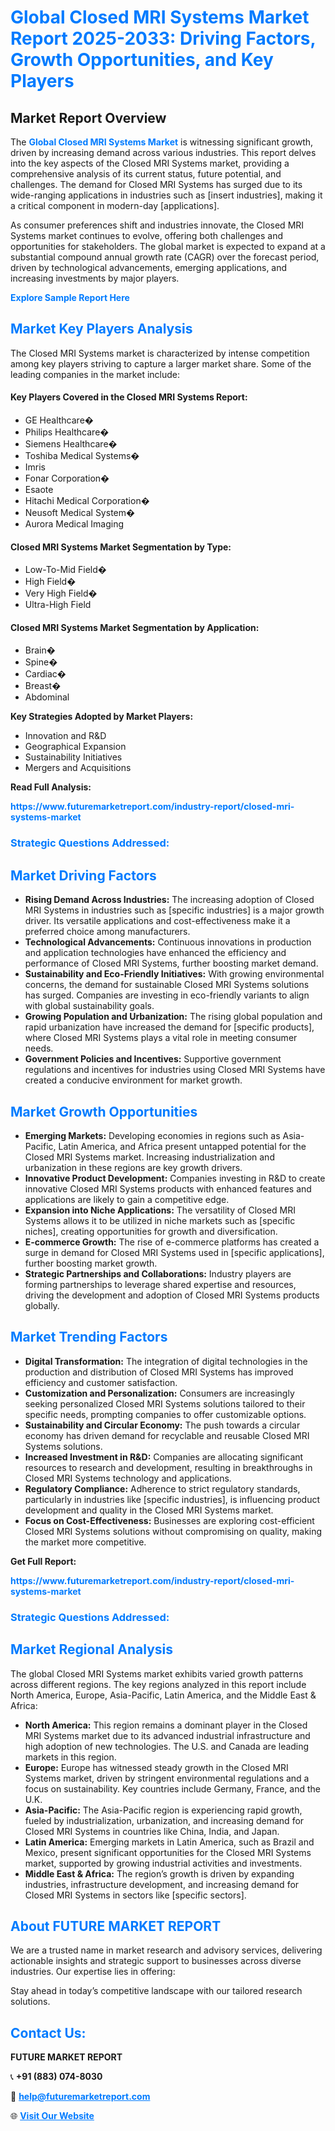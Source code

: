 <h1 style="color: #007BFF;">Global Closed MRI Systems Market Report 2025-2033: Driving Factors, Growth Opportunities, and Key Players</h1>

<section id="overview">
<h2>Market Report Overview</h2>
<p>The <a href="https://www.futuremarketreport.com/industry-report/closed-mri-systems-market" style="color: #007BFF; text-decoration: none;"><strong>Global Closed MRI Systems Market</strong></a> is witnessing significant growth, driven by increasing demand across various industries. This report delves into the key aspects of the Closed MRI Systems market, providing a comprehensive analysis of its current status, future potential, and challenges. The demand for Closed MRI Systems has surged due to its wide-ranging applications in industries such as [insert industries], making it a critical component in modern-day [applications].</p>
<p>As consumer preferences shift and industries innovate, the Closed MRI Systems market continues to evolve, offering both challenges and opportunities for stakeholders. The global market is expected to expand at a substantial compound annual growth rate (CAGR) over the forecast period, driven by technological advancements, emerging applications, and increasing investments by major players.</p>
</section>

<section id="overview">
<p><a href="https://www.futuremarketreport.com/request-sample/reportId=107749" style="color: #007BFF; text-decoration: none;"><strong>Explore Sample Report Here</strong></a></p>
</section>

<section id="key-players">
<h2 style="color: #007BFF;">Market Key Players Analysis</h2>
<p>The Closed MRI Systems market is characterized by intense competition among key players striving to capture a larger market share. Some of the leading companies in the market include:</p>
<h4>Key Players Covered in the Closed MRI Systems Report:</h4>
<ul><li>GE Healthcare�</li><li>Philips Healthcare�</li><li>Siemens Healthcare�</li><li>Toshiba Medical Systems�</li><li>Imris</li><li>Fonar Corporation�</li><li>Esaote</li><li>Hitachi Medical Corporation�</li><li>Neusoft Medical System�</li><li>Aurora Medical Imaging</li></ul>
<h4>Closed MRI Systems Market Segmentation by Type:</h4>
<ul><li>Low-To-Mid Field�</li><li>High Field�</li><li>Very High Field�</li><li>Ultra-High Field</li></ul>

<h4>Closed MRI Systems Market Segmentation by Application:</h4>
<ul><li>Brain�</li><li>Spine�</li><li>Cardiac�</li><li>Breast�</li><li>Abdominal</li></ul>
<p><strong>Key Strategies Adopted by Market Players:</strong></p>
<ul>
<li>Innovation and R&D</li>
<li>Geographical Expansion</li>
<li>Sustainability Initiatives</li>
<li>Mergers and Acquisitions</li>
</ul>
</section>

<section>
<p><strong>Read Full Analysis: </strong></p><a href="https://www.futuremarketreport.com/industry-report/closed-mri-systems-market" style="color: #007BFF; text-decoration: none;"><strong>https://www.futuremarketreport.com/industry-report/closed-mri-systems-market</strong></a>
<h3 style="color: #007BFF;">Strategic Questions Addressed:</h3>
</section>

<section id="driving-factors">
<h2 style="color: #007BFF;">Market Driving Factors</h2>
<ul>
<li><strong>Rising Demand Across Industries:</strong> The increasing adoption of Closed MRI Systems in industries such as [specific industries] is a major growth driver. Its versatile applications and cost-effectiveness make it a preferred choice among manufacturers.</li>
<li><strong>Technological Advancements:</strong> Continuous innovations in production and application technologies have enhanced the efficiency and performance of Closed MRI Systems, further boosting market demand.</li>
<li><strong>Sustainability and Eco-Friendly Initiatives:</strong> With growing environmental concerns, the demand for sustainable Closed MRI Systems solutions has surged. Companies are investing in eco-friendly variants to align with global sustainability goals.</li>
<li><strong>Growing Population and Urbanization:</strong> The rising global population and rapid urbanization have increased the demand for [specific products], where Closed MRI Systems plays a vital role in meeting consumer needs.</li>
<li><strong>Government Policies and Incentives:</strong> Supportive government regulations and incentives for industries using Closed MRI Systems have created a conducive environment for market growth.</li>
</ul>
</section>

<section id="growth-opportunities">
<h2 style="color: #007BFF;">Market Growth Opportunities</h2>
<ul>
<li><strong>Emerging Markets:</strong> Developing economies in regions such as Asia-Pacific, Latin America, and Africa present untapped potential for the Closed MRI Systems market. Increasing industrialization and urbanization in these regions are key growth drivers.</li>
<li><strong>Innovative Product Development:</strong> Companies investing in R&D to create innovative Closed MRI Systems products with enhanced features and applications are likely to gain a competitive edge.</li>
<li><strong>Expansion into Niche Applications:</strong> The versatility of Closed MRI Systems allows it to be utilized in niche markets such as [specific niches], creating opportunities for growth and diversification.</li>
<li><strong>E-commerce Growth:</strong> The rise of e-commerce platforms has created a surge in demand for Closed MRI Systems used in [specific applications], further boosting market growth.</li>
<li><strong>Strategic Partnerships and Collaborations:</strong> Industry players are forming partnerships to leverage shared expertise and resources, driving the development and adoption of Closed MRI Systems products globally.</li>
</ul>
</section>

<section id="trending-factors">
<h2 style="color: #007BFF;">Market Trending Factors</h2>
<ul>
<li><strong>Digital Transformation:</strong> The integration of digital technologies in the production and distribution of Closed MRI Systems has improved efficiency and customer satisfaction.</li>
<li><strong>Customization and Personalization:</strong> Consumers are increasingly seeking personalized Closed MRI Systems solutions tailored to their specific needs, prompting companies to offer customizable options.</li>
<li><strong>Sustainability and Circular Economy:</strong> The push towards a circular economy has driven demand for recyclable and reusable Closed MRI Systems solutions.</li>
<li><strong>Increased Investment in R&D:</strong> Companies are allocating significant resources to research and development, resulting in breakthroughs in Closed MRI Systems technology and applications.</li>
<li><strong>Regulatory Compliance:</strong> Adherence to strict regulatory standards, particularly in industries like [specific industries], is influencing product development and quality in the Closed MRI Systems market.</li>
<li><strong>Focus on Cost-Effectiveness:</strong> Businesses are exploring cost-efficient Closed MRI Systems solutions without compromising on quality, making the market more competitive.</li>
</ul>
</section>

<section>
<p><strong>Get Full Report: </strong></p><a href="https://www.futuremarketreport.com/industry-report/closed-mri-systems-market" style="color: #007BFF; text-decoration: none;"><strong>https://www.futuremarketreport.com/industry-report/closed-mri-systems-market</strong></a>
<h3 style="color: #007BFF;">Strategic Questions Addressed:</h3>
</section>


<section id="regional-analysis">
<h2 style="color: #007BFF;">Market Regional Analysis</h2>
<p>The global Closed MRI Systems market exhibits varied growth patterns across different regions. The key regions analyzed in this report include North America, Europe, Asia-Pacific, Latin America, and the Middle East & Africa:</p>
<ul>
<li><strong>North America:</strong> This region remains a dominant player in the Closed MRI Systems market due to its advanced industrial infrastructure and high adoption of new technologies. The U.S. and Canada are leading markets in this region.</li>
<li><strong>Europe:</strong> Europe has witnessed steady growth in the Closed MRI Systems market, driven by stringent environmental regulations and a focus on sustainability. Key countries include Germany, France, and the U.K.</li>
<li><strong>Asia-Pacific:</strong> The Asia-Pacific region is experiencing rapid growth, fueled by industrialization, urbanization, and increasing demand for Closed MRI Systems in countries like China, India, and Japan.</li>
<li><strong>Latin America:</strong> Emerging markets in Latin America, such as Brazil and Mexico, present significant opportunities for the Closed MRI Systems market, supported by growing industrial activities and investments.</li>
<li><strong>Middle East & Africa:</strong> The region’s growth is driven by expanding industries, infrastructure development, and increasing demand for Closed MRI Systems in sectors like [specific sectors].</li>
</ul>
</section>

<footer>
<h2 style="color: #007BFF;">About FUTURE MARKET REPORT</h2>
<p>We are a trusted name in market research and advisory services, delivering actionable insights and strategic support to businesses across diverse industries. Our expertise lies in offering:</p>

<p>Stay ahead in today’s competitive landscape with our tailored research solutions.</p>

<h2 style="color: #007BFF;">Contact Us:</h2>
<p><strong>FUTURE MARKET REPORT</strong></p>
<p>📞 <strong>+91 (883) 074-8030</strong></p>
<p>📧 <strong><a href="mailto:help@futuremarketreport.com" style="color: #007BFF;">help@futuremarketreport.com</a></strong></p>
<p>🌐 <strong><a href="https://www.futuremarketreport.com/" style="color: #007BFF;">Visit Our Website</a></strong></p>
</footer>